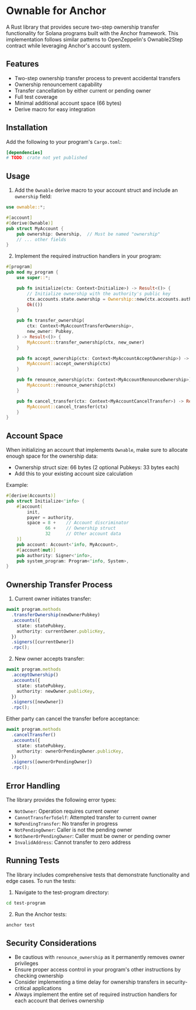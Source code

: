 # Ownable for Anchor

A Rust library that provides secure two-step ownership transfer functionality for Solana programs built with the Anchor framework. This implementation follows similar patterns to OpenZeppelin's Ownable2Step contract while leveraging Anchor's account system.

## Features

- Two-step ownership transfer process to prevent accidental transfers
- Ownership renouncement capability
- Transfer cancellation by either current or pending owner
- Full test coverage
- Minimal additional account space (66 bytes)
- Derive macro for easy integration

## Installation

Add the following to your program's `Cargo.toml`:

```toml
[dependencies]
# TODO: crate not yet published
```

## Usage

1. Add the `Ownable` derive macro to your account struct and include an `ownership` field:

```rust
use ownable::*;

#[account]
#[derive(Ownable)]
pub struct MyAccount {
    pub ownership: Ownership,  // Must be named "ownership"
    // ... other fields
}
```

2. Implement the required instruction handlers in your program:

```rust
#[program]
pub mod my_program {
    use super::*;

    pub fn initialize(ctx: Context<Initialize>) -> Result<()> {
        // Initialize ownership with the authority's public key
        ctx.accounts.state.ownership = Ownership::new(ctx.accounts.authority.key())?;
        Ok(())
    }

    pub fn transfer_ownership(
        ctx: Context<MyAccountTransferOwnership>,
        new_owner: Pubkey,
    ) -> Result<()> {
        MyAccount::transfer_ownership(ctx, new_owner)
    }

    pub fn accept_ownership(ctx: Context<MyAccountAcceptOwnership>) -> Result<()> {
        MyAccount::accept_ownership(ctx)
    }

    pub fn renounce_ownership(ctx: Context<MyAccountRenounceOwnership>) -> Result<()> {
        MyAccount::renounce_ownership(ctx)
    }

    pub fn cancel_transfer(ctx: Context<MyAccountCancelTransfer>) -> Result<()> {
        MyAccount::cancel_transfer(ctx)
    }
}
```

## Account Space

When initializing an account that implements `Ownable`, make sure to allocate enough space for the ownership data:
- Ownership struct size: 66 bytes (2 optional Pubkeys: 33 bytes each)
- Add this to your existing account size calculation

Example:
```rust
#[derive(Accounts)]
pub struct Initialize<'info> {
    #[account(
        init,
        payer = authority,
        space = 8 +    // Account discriminator
               66 +    // Ownership struct
               32      // Other account data
    )]
    pub account: Account<'info, MyAccount>,
    #[account(mut)]
    pub authority: Signer<'info>,
    pub system_program: Program<'info, System>,
}
```

## Ownership Transfer Process

1. Current owner initiates transfer:
```typescript
await program.methods
  .transferOwnership(newOwnerPubkey)
  .accounts({
    state: statePubkey,
    authority: currentOwner.publicKey,
  })
  .signers([currentOwner])
  .rpc();
```

2. New owner accepts transfer:
```typescript
await program.methods
  .acceptOwnership()
  .accounts({
    state: statePubkey,
    authority: newOwner.publicKey,
  })
  .signers([newOwner])
  .rpc();
```

Either party can cancel the transfer before acceptance:
```typescript
await program.methods
  .cancelTransfer()
  .accounts({
    state: statePubkey,
    authority: ownerOrPendingOwner.publicKey,
  })
  .signers([ownerOrPendingOwner])
  .rpc();
```

## Error Handling

The library provides the following error types:
- `NotOwner`: Operation requires current owner
- `CannotTransferToSelf`: Attempted transfer to current owner
- `NoPendingTransfer`: No transfer in progress
- `NotPendingOwner`: Caller is not the pending owner
- `NotOwnerOrPendingOwner`: Caller must be owner or pending owner
- `InvalidAddress`: Cannot transfer to zero address

## Running Tests

The library includes comprehensive tests that demonstrate functionality and edge cases. To run the tests:

1. Navigate to the test-program directory:
```bash
cd test-program
```

2. Run the Anchor tests:
```bash
anchor test
```

## Security Considerations

- Be cautious with `renounce_ownership` as it permanently removes owner privileges
- Ensure proper access control in your program's other instructions by checking ownership
- Consider implementing a time delay for ownership transfers in security-critical applications
- Always implement the entire set of required instruction handlers for each account that derives ownership
